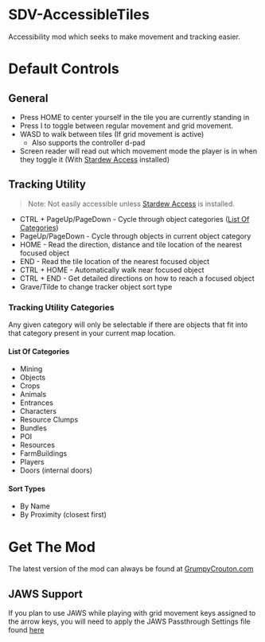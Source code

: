 # SDV-AccessibleTiles
 
Accessibility mod which seeks to make movement and tracking easier.

# Default Controls
## General
- Press HOME to center yourself in the tile you are currently standing in
- Press I to toggle between regular movement and grid movement.
- WASD to walk between tiles (If grid movement is active)
	- Also supports the controller d-pad
- Screen reader will read out which movement mode the player is in when they toggle it (With [Stardew Access](https://stardew-access.github.io) installed)

## Tracking Utility
> Note: Not easily accessible unless [Stardew Access](https://stardew-access.github.io) is installed.

- CTRL + PageUp/PageDown - Cycle through object categories ([List Of Categories](#list-of-categories))
- PageUp/PageDown - Cycle through objects in current object category
- HOME - Read the direction, distance and tile location of the nearest focused object
- END - Read the tile location of the nearest focused object
- CTRL + HOME - Automatically walk near focused object
- CTRL + END - Get detailed directions on how to reach a focused object
- Grave/Tilde to change tracker object sort type

### Tracking Utility Categories

Any given category will only be selectable if there are objects that fit into that category present in your current map location.

#### List Of Categories
- Mining 
- Objects 
- Crops 
- Animals 
- Entrances 
- Characters 
- Resource Clumps 
- Bundles 
- POI
- Resources 
- FarmBuildings
- Players
- Doors (internal doors)

#### Sort Types
- By Name
- By Proximity (closest first)

# Get The Mod
The latest version of the mod can always be found at [GrumpyCrouton.com](https://a4a-mods.com/mods/details?uid=10)

## JAWS Support			
If you plan to use JAWS while playing with grid movement keys assigned to the arrow keys, you will need to apply the JAWS Passthrough Settings file found [here](https://stardew.grumpycrouton.com/releases/StardewModdingAPI.jkm)
